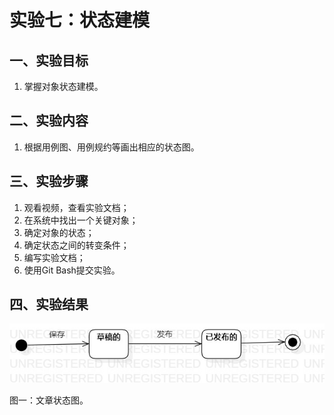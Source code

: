 # 实验七：状态建模





## 一、实验目标
1. 掌握对象状态建模。


## 二、实验内容
1. 根据用例图、用例规约等画出相应的状态图。

## 三、实验步骤

1. 观看视频，查看实验文档；
2. 在系统中找出一个关键对象；
3. 确定对象的状态；
4. 确定状态之间的转变条件；
5. 编写实验文档；
6. 使用Git Bash提交实验。


## 四、实验结果



![文章状态图](./lab7_StatechartDiagram.jpg)

图一：文章状态图。




